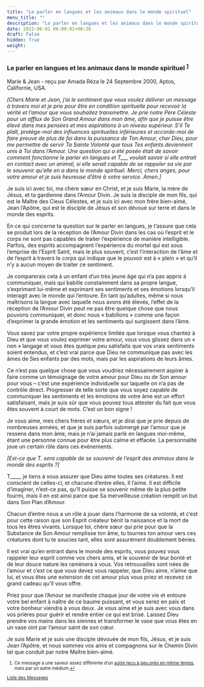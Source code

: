 ```yaml
---
title: "Le parler en langues et les animaux dans le monde spirituel"
menu_title: ""
description: "Le parler en langues et les animaux dans le monde spirituel"
date: 2022-06-01 06:00:01+00:30
draft: False
hidden: True
weight:
---
```

### Le parler en langues et les animaux dans le monde spirituel <sup id="a1">[1](#f1)</sup>

Marie & Jean - reçu par Amada Réza le 24 Septembre 2000, Aptos, Californie, USA.

*[Chers Marie et Jean, j’ai le sentiment que vous voulez délivrer un message à travers moi et je prie pour être en condition spirituelle pour recevoir la vérité et l’amour que vous souhaitez transmettre. Je prie notre Père Céleste pour un afflux de Son Grand Amour dans mon âme, afin que je puisse être élevé dans mes pensées et mes aspirations à un niveau supérieur. S’il Te plaît, protège-moi des influences spirituelles inférieures et accorde-moi de faire preuve de plus de foi dans la puissance de Ton Amour, cher Dieu, pour me permettre de servir Ta Sainte Volonté que tous Tes enfants deviennent unis à Toi dans l’Amour. Une question qui a été posée était de savoir comment fonctionne le parler en langues et T___ voulait savoir si elle entrait en contact avec un animal, si elle serait capable de se rappeler sa vie par le souvenir qu’elle en a dans le monde spirituel. Merci, chers anges, pour votre amour et je suis heureuse d’être à votre service. Amen.]*

Je suis ici avec toi, ma chère sœur en Christ, et je suis Marie, la mère de Jésus, et ta gardienne dans l’Amour Divin. Je suis la disciple de mon fils, qui est le Maître des Cieux Célestes, et je suis ici avec mon frère bien-aimé, Jean l’Apôtre, qui est le disciple de Jésus et son dévoué sur terre et dans le monde des esprits.

En ce qui concerne ta question sur le parler en langues, je t’assure que cela se produit lors de la réception de l’Amour Divin dans les cas où l’esprit et le corps ne sont pas capables de traiter l’expérience de manière intelligible. Parfois, des esprits accompagnent l’expérience du mortel qui est sous l’emprise de l’Esprit Saint, mais le plus souvent, c’est l’interaction de l’âme et de l’esprit à travers le corps qui indique que le pouvoir est à « plein » et qu’il n’y a aucun moyen de traiter ce sentiment.

Je comparerais cela à un enfant d’un très jeune âge qui n’a pas appris à communiquer, mais qui babille constamment dans sa propre langue, s’exprimant lui-même et exprimant ses sentiments et ses émotions lorsqu’il interagit avec le monde qui l’entoure. En tant qu’adultes, même si nous maîtrisons la langue avec laquelle nous avons été élevés, l’effet de la réception de l’Amour Divin peut ne pas être quelque chose que nous pouvons communiquer, et donc nous « babillons » comme une façon d’exprimer la grande émotion et les sentiments qui surgissent dans l’âme.

Vous savez par votre propre expérience limitée que lorsque vous chantez à Dieu et que vous voulez exprimer votre amour, vous vous glissez dans un « non » langage et vous êtes quelque peu satisfaits que vos vrais sentiments soient entendus, et c’est vrai parce que Dieu ne communique pas avec les âmes de Ses enfants par des mots, mais par les aspirations de leurs âmes.

Ce n’est pas quelque chose que vous voudriez nécessairement aspirer à faire comme un témoignage de votre amour pour Dieu ou de Son amour pour vous – c’est une expérience individuelle sur laquelle on n’a pas de contrôle direct. Progresser de telle sorte que vous soyez capable de communiquer les sentiments et les émotions de votre âme est un effort satisfaisant, mais je suis sûr que vous pouvez tous attester du fait que vous êtes souvent à court de mots. C’est un bon signe !

Je vous aime, mes chers frères et sœurs, et je dirai que je prie depuis de nombreuses années, et que je suis parfois submergé par l’amour que je ressens dans mon âme, mais je n’ai jamais parlé en langues moi-même, étant une personne connue pour être plus calme et effacée. La personnalité joue un certain rôle dans ces événements.

*[Est-ce que T. sera capable de se souvenir de l’esprit des animaux dans le monde des esprits ?]*

T____, je tiens à vous assurer que Dieu aime toutes ses créatures. Il est conscient de celles-ci, et chacune d’entre elles, Il l’aime. Il est difficile d’imaginer, n’est-ce pas, qu’Il puisse se souvenir même de la plus petite fourmi, mais il en est ainsi parce que Sa merveilleuse création remplit un but dans Son Plan d’Amour.

Chacun d’entre nous a un rôle à jouer dans l’harmonie de sa volonté, et c’est pour cette raison que son Esprit créateur bénit la naissance et la mort de tous les êtres vivants. Lorsque toi, chère sœur qui prie pour que la Substance de Son Amour remplisse ton âme, tu tournes ton amour vers ces créatures dont tu te soucies tant, elles sont assurément doublement bénies.

Il est vrai qu’en entrant dans le monde des esprits, vous pouvez vous rappeler leur esprit comme vos chers amis, et le souvenir de leur bonté et de leur douce nature les ramènera à vous. Vos retrouvailles sont nées de l’amour et c’est ce que vous devez vous rappeler, que Dieu aime, n’aime que lui, et vous êtes une extension de cet amour plus vous priez et recevez ce grand cadeau qu’Il vous offre.

Priez pour que l’Amour se manifeste chaque jour de votre vie et entoure votre bel enfant à naître de ce baume puissant, et vous serez en paix et votre bonheur viendra à vous deux. Je vous aime et je suis avec vous dans vos prières pour guérir et rendre entier ce qui est brisé. Laissez Dieu prendre vos mains dans les siennes et transformer le vase que vous êtes en un vase oint par l’amour saint de son cœur.

Je suis Marie et je suis une disciple dévouée de mon fils, Jésus, et je suis Jean l’Apôtre, et nous sommes vos amis et compagnons sur le Chemin Divin tel que conduit par notre Maître bien-aimé.
<small>

1. <large id="f1"> Ce message a une saveur assez différente d’un [autre reçu à peu près en même temps](/fr-contemporary-messages/fr-contemporary-messages-by-date-order/fr-contemporary-messages-2000/fr-2000-9-4-1-ks-andrew/), mais par un autre médium.[↩](#a1)

[Liste des Messages](/fr-contemporary-messages/fr-contemporary-messages-by-date-order/fr-contemporary-messages-2000)

